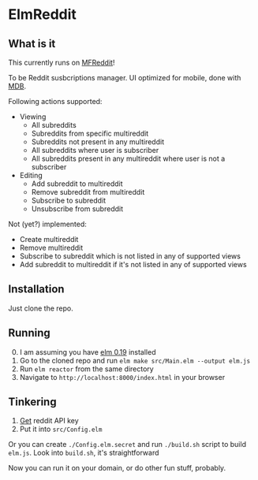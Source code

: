 # ElmReddit

## What is it

This currently runs on [MFReddit](https://www.mfreddit.app)!

To be Reddit susbcriptions manager. UI optimized for mobile, done with [MDB](https://mdbootstrap.com/).

Following actions supported:

* Viewing
  * All subreddits
  * Subreddits from specific multireddit
  * Subreddits not present in any multireddit
  * All subreddits where user is subscriber
  * All subreddits present in any multireddit where user is not a subscriber
* Editing
  * Add subreddit to multireddit
  * Remove subreddit from multireddit
  * Subscribe to subreddit
  * Unsubscribe from subreddit

Not (yet?) implemented:

* Create multireddit
* Remove multireddit
* Subscribe to subreddit which is not listed in any of supported views
* Add subreddit to multireddit if it's not listed in any of supported views

## Installation

Just clone the repo.

## Running

0. I am assuming you have [elm 0.19](https://www.npmjs.com/package/elm) installed
1. Go to the cloned repo and run `elm make src/Main.elm --output elm.js`
2. Run `elm reactor` from the same directory
3. Navigate to `http://localhost:8000/index.html` in your browser

## Tinkering

1. [Get](https://www.reddit.com/prefs/apps) reddit API key
2. Put it into `src/Config.elm`

Or you can create `./Config.elm.secret` and run `./build.sh` script to build `elm.js`.
Look into `build.sh`, it's straightforward

Now you can run it on your domain, or do other fun stuff, probably.
